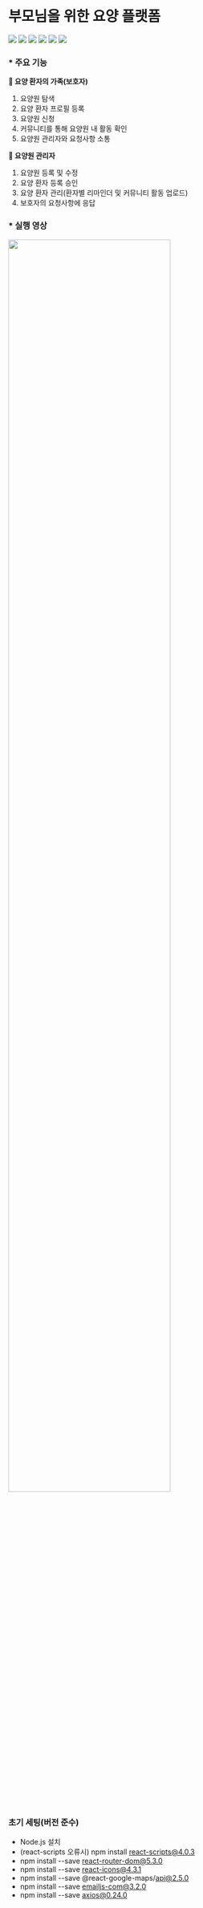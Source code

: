 # 부모님을 위한 요양 플랫폼
<img src="https://img.shields.io/badge/React JS-61DAFB?style=flat-square&logo=React&logoColor=white"/> <img src="https://img.shields.io/badge/CSS3-1572B6?style=flat-square&logo=CSS3&logoColor=white"/> <img src="https://img.shields.io/badge/JavaScript-F7DF1E?style=flat-square&logo=JavaScript&logoColor=white"/> <img src="https://img.shields.io/badge/Django REST framework-092E20?style=flat-square&logo=Django&logoColor=white"/> <img src="https://img.shields.io/badge/Amazon AWS-232F3E?style=flat-square&logo=Amazon AWS&logoColor=FF9900"/> <img src="https://img.shields.io/badge/Amazon S3-69A31?style=flat-square&logo=Amazon S3&logoColor=white"/>


### * 주요 기능
**🙍 요양 환자의 가족(보호자)**
1. 요양원 탐색
2. 요양 환자 프로필 등록
3. 요양원 신청
4. 커뮤니티를 통해 요양원 내 활동 확인
5. 요양원 관리자와 요청사항 소통

**🤵 요양원 관리자**
1. 요양원 등록 및 수정
2. 요양 환자 등록 승인
3. 요양 환자 관리(환자별 리마인더 및 커뮤니티 활동 업로드)
4. 보호자의 요청사항에 응답

### * 실행 영상
<img width="80%" src="https://user-images.githubusercontent.com/78192524/173223503-4c7da60a-4122-496f-8299-503ea4786709.gif"/>

### 초기 세팅(버전 준수)
- Node.js 설치
- (react-scripts 오류시) npm install react-scripts@4.0.3
- npm install --save react-router-dom@5.3.0
- npm install --save react-icons@4.3.1
- npm install --save @react-google-maps/api@2.5.0
- npm install --save emailjs-com@3.2.0
- npm install --save axios@0.24.0
